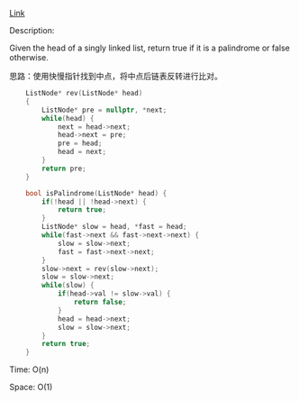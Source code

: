 [Link](https://leetcode.cn/problems/palindrome-linked-list/description/)

Description:

Given the head of a singly linked list, return true if it is a palindrome or false otherwise.

思路：使用快慢指针找到中点，将中点后链表反转进行比对。

```c++
    ListNode* rev(ListNode* head)
    {
        ListNode* pre = nullptr, *next;
        while(head) {
            next = head->next;
            head->next = pre;
            pre = head;
            head = next;
        }
        return pre;
    }

    bool isPalindrome(ListNode* head) {
        if(!head || !head->next) {
            return true;
        }
        ListNode* slow = head, *fast = head;
        while(fast->next && fast->next->next) {
            slow = slow->next;
            fast = fast->next->next;
        }
        slow->next = rev(slow->next);
        slow = slow->next;
        while(slow) {
            if(head->val != slow->val) {
                return false;
            }
            head = head->next;
            slow = slow->next;
        }
        return true;
    }
```

Time: O(n)

Space: O(1)
